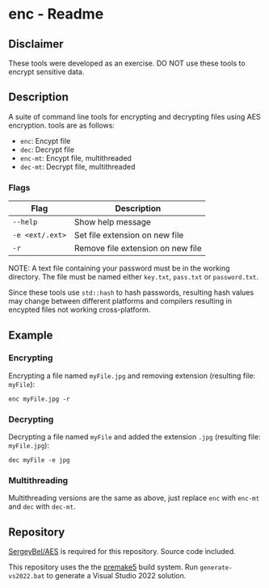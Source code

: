 # enc - Readme

## Disclaimer
These tools were developed as an exercise. DO NOT use these tools to encrypt sensitive data.

## Description
A suite of command line tools for encrypting and decrypting files using AES encryption. tools are as follows:

- `enc`: Encypt file
- `dec`: Decrypt file
- `enc-mt`: Encypt file, multithreaded
- `dec-mt`: Decrypt file, multithreaded

### Flags
|Flag           |Description                      |
|---------------|---------------------------------|
|`--help`       |Show help message                |
|`-e <ext/.ext>`|Set file extension on new file   |
|`-r`           |Remove file extension on new file|

NOTE: A text file containing your password must be in the working directory. The file must be named either `key.txt`, `pass.txt` or `password.txt`.

Since these tools use `std::hash` to hash passwords, resulting hash values may change between different platforms and compilers resulting in encypted files not working cross-platform.

## Example

### Encrypting
Encrypting a file named `myFile.jpg` and removing extension (resulting file: `myFile`):

`enc myFile.jpg -r`

### Decrypting
Decrypting a file named `myFile` and added the extension `.jpg` (resulting file: `myFile.jpg`):

`dec myFile -e jpg`

### Multithreading

Multithreading versions are the same as above, just replace `enc` with `enc-mt` and `dec` with `dec-mt`.

## Repository

[SergeyBel/AES](https://github.com/SergeyBel/AES) is required for this repository. Source code included.

This repository uses the the [premake5](https://premake.github.io/) build system. Run `generate-vs2022.bat` to generate a Visual Studio 2022 solution.
